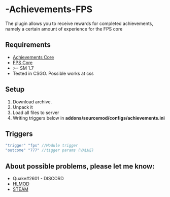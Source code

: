 # -Achievements-FPS
The plugin allows you to receive rewards for completed achievements, namely a certain amount of experience for the FPS core

## Requirements
 - [Achievements Core](https://github.com/RRimmer/Achievements-Reborn/releases)
 - [FPS Core](https://github.com/OkyHp/Fire-Players-Stats)
 - *>=* SM 1.7
 - Tested in CSGO. Possible works at css

## Setup
1) Download archive. 
2) Unpack it
3) Load all files to server
4) Writing triggers below in **addons/sourcemod/configs/achievements.ini**

## Triggers
```c++
"trigger" "fps" //Module trigger
"outcome" "777" //tigger params (VALUE)
```

## About possible problems, please let me know: 
- Quake#2601 - DISCORD
- [HLMOD](https://hlmod.ru/members/palonez.92448/)
- [STEAM](https://steamcommunity.com/id/comecamecame/)

